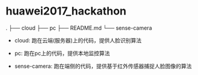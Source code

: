 # huawei2017_hackathon

.
├── cloud
├── pc
├── README.md
└── sense-camera


* cloud: 跑在云端(服务器)上的代码，提供人脸识别算法

* pc: 跑在pc上的代码，提供本地监控算法

* sense-camera: 跑在端侧的代码，提供基于红外传感器捕捉人脸图像的算法
